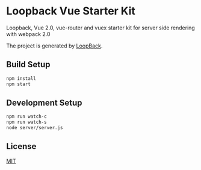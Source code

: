 # Loopback Vue Starter Kit
Loopback, Vue 2.0, vue-router and vuex starter kit for server side rendering with webpack 2.0

The project is generated by [LoopBack](http://loopback.io).

## Build Setup

``` bash
npm install
npm start
```

## Development Setup

```bash
npm run watch-c
npm run watch-s
node server/server.js
```

## License

[MIT](http://opensource.org/licenses/MIT)

